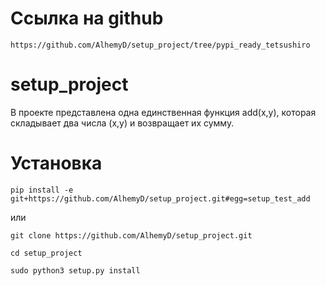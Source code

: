 # Ссылка на github

```https://github.com/AlhemyD/setup_project/tree/pypi_ready_tetsushiro```

# setup_project
В проекте представлена одна единственная функция add(x,y), которая складывает два числа (x,y) и возвращает их сумму.
# Установка

```pip install -e git+https://github.com/AlhemyD/setup_project.git#egg=setup_test_add```

или

```git clone https://github.com/AlhemyD/setup_project.git```

```cd setup_project```

```sudo python3 setup.py install```
